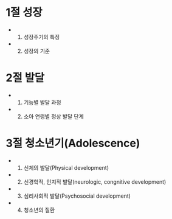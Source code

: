 # 1절 성장
- 1. 성장주기의 특징
- 2. 성장의 기준
# 2절 발달
- 1. 기능별 발달 과정
- 2. 소아 연령별 정상 발달 단계
# 3절 청소년기(Adolescence)
- 1. 신체의 발달(Physical development)
- 2. 신경학적, 인지적 발달(neurologic, congnitive development)
- 3. 심리사회적 발달(Psychosocial development)
- 4. 청소년의 질환
